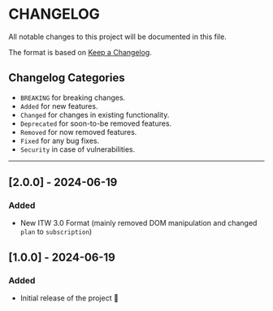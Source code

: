 # CHANGELOG

All notable changes to this project will be documented in this file.

The format is based on [Keep a Changelog](https://keepachangelog.com/en/1.0.0/).

## Changelog Categories

- `BREAKING` for breaking changes.
- `Added` for new features.
- `Changed` for changes in existing functionality.
- `Deprecated` for soon-to-be removed features.
- `Removed` for now removed features.
- `Fixed` for any bug fixes.
- `Security` in case of vulnerabilities.

---
## [2.0.0] - 2024-06-19
### Added
- New ITW 3.0 Format (mainly removed DOM manipulation and changed `plan` to `subscription`)

## [1.0.0] - 2024-06-19
### Added
- Initial release of the project 🚀
